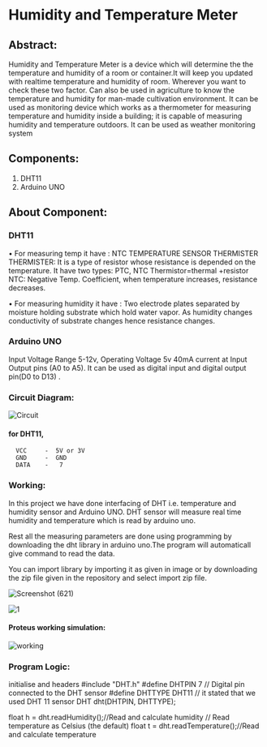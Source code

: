 # Humidity and Temperature Meter
  ## Abstract: 
Humidity and Temperature Meter is a device which will determine the the temperature and humidity of a room or container.It will keep you updated with realtime temperature and humidity of room. Wherever you want to check these two factor. Can also be used in agriculture to know the temperature and humidity for man-made cultivation environment.
It can be used as monitoring device which works as a thermometer for measuring temperature and humidity inside a building; it is capable of measuring humidity and temperature outdoors. It can be used as weather monitoring system

## Components:
1.	DHT11
2.	Arduino UNO

## About Component:
### DHT11
   • For measuring temp it have : NTC TEMPERATURE SENSOR THERMISTER
    THERMISTER: It is a type of resistor whose resistance is depended on the temperature.
                It have two types: PTC, NTC
                Thermistor=thermal +resistor
    NTC: Negative Temp. Coefficient, when temperature increases, resistance  decreases.    
    
    
   • For measuring humidity it have : Two electrode plates separated by moisture holding substrate which hold water vapor. As humidity changes conductivity of substrate changes                    hence resistance changes.   
### Arduino UNO
   Input Voltage Range  5-12v, Operating Voltage 5v  40mA current at Input Output pins (A0 to A5). It can be used as digital
 input and digital output pin(D0 to D13)  .    

                         		 
### Circuit Diagram:
![Circuit](https://user-images.githubusercontent.com/73650233/105816651-927b5e80-5fda-11eb-942a-ff4e72926d53.png)

 #### for DHT11, 
      VCC     -  5V or 3V
      GND     -  GND
      DATA    -   7

### Working: 
In this project we have done interfacing of DHT i.e. temperature and humidity sensor and Arduino UNO. DHT sensor will measure real time humidity and temperature which is read by arduino uno.

Rest all the measuring parameters are done using programming by downloading the dht library in arduino uno.The program will automaticall give command to read the data. 

You can import library by importing it as given in image or by downloading the zip file given in the repository and select import zip file.


![Screenshot (621)](https://user-images.githubusercontent.com/73650233/105816900-e6864300-5fda-11eb-9dd0-34248c8524de.png)

![1](https://user-images.githubusercontent.com/73650233/105817015-12092d80-5fdb-11eb-8de5-d35a7a06fa1c.PNG)

#### Proteus working simulation:

![working](https://user-images.githubusercontent.com/73650233/105817574-ce62f380-5fdb-11eb-9a12-b47f9f824bb1.PNG)


### Program Logic:

initialise and headers 
#include "DHT.h"
#define DHTPIN 7     // Digital pin connected to the DHT sensor
#define DHTTYPE DHT11   // it stated that we used DHT 11 sensor 
DHT dht(DHTPIN, DHTTYPE);


  float h = dht.readHumidity();//Read and calculate humidity
  // Read temperature as Celsius (the default)
  float t = dht.readTemperature();//Read and calculate temperature

